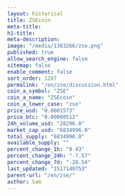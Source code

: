 ```yaml
---
layout: historical
title: ZSEcoin
meta-title: 
h1-title: 
meta-description: 
image: "/media/1383266/zse.png"
published: true
allow_search_engine: false
sitemap: false
enable_comment: false
sort_order: 1287
permalink: "/en/zse/discussion.html"
coin_a_symbol: "ZSE"
coin_a_name: "ZSEcoin"
coin_a_lower_case: "zse"
price_usd: "0.0601573"
price_btc: "0.00000512"
24h_volume_usd: "28296.0"
market_cap_usd: "6834996.0"
total_supply: "6834996.0"
available_supply: ""
percent_change_1h: "0.43"
percent_change_24h: "-7.57"
percent_change_7d: "-28.54"
last_updated: "1517140753"
parent-url: "/en/zse/"
author: Sam
---
```



